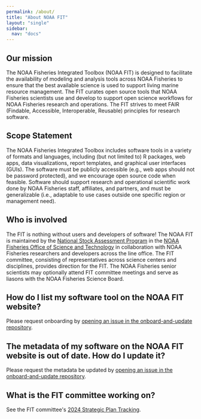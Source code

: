 ```yaml
---
permalink: /about/
title: "About NOAA FIT"
layout: "single"
sidebar:
  nav: "docs"
---
```


## Our mission

The NOAA Fisheries Integrated Toolbox (NOAA FIT) is designed to facilitate the availability of modeling and analysis tools across NOAA Fisheries to ensure that the best available science is used to support living marine resource management. The FIT curates open source tools that NOAA Fisheries scientists use and develop to support open science workflows for NOAA Fisheries research and operations. The FIT strives to meet FAIR (Findable, Accessible, Interoperable, Reusable) principles for research software.

## Scope Statement

The NOAA Fisheries Integrated Toolbox includes software tools in a variety of formats and languages, including (but not limited to) R packages, web apps, data visualizations, report templates, and graphical user interfaces (GUIs). The software must be publicly accessible (e.g., web apps should not be password protected), and we encourage open source code when feasible. Software should support research and operational scientific work done by NOAA Fisheries staff, affiliates, and partners, and must be generalizable (i.e., adaptable to use cases outside one specific region or management need). 

## Who is involved

The FIT is nothing without users and developers of software! The NOAA FIT is maintained by the [National Stock Assessment Program](https://www.fisheries.noaa.gov/topic/population-assessments) in the [NOAA Fisheries Office of Science and Technology](https://www.fisheries.noaa.gov/about/office-science-and-technology) in collaboration with NOAA Fisheries researchers and developers across the line office. The FIT committee, consisting of representatives across science centers and disciplines, provides direction for the FIT. The NOAA Fisheries senior scientists may optionally attend FIT committee meetings and serve as liasons with the NOAA Fisheries Science Board.

## How do I list my software tool on the NOAA FIT website?

Please request onboarding by [opening an issue in the onboard-and-update repository](https://github.com/noaa-fisheries-integrated-toolbox/onboard-and-update/issues/new/choose).

## The metadata of my software on the NOAA FIT website is out of date. How do I update it?

Please request the metadata be updated by [opening an issue in the onboard-and-update repository](https://github.com/noaa-fisheries-integrated-toolbox/onboard-and-update/issues/new/choose).

## What is the FIT committee working on?

See the FIT committee's [2024 Strategic Plan Tracking](https://github.com/orgs/noaa-fisheries-integrated-toolbox/projects/9).
